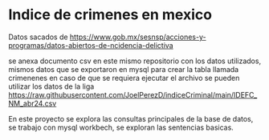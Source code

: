 #  Indice de crimenes en mexico
Datos sacados de  https://www.gob.mx/sesnsp/acciones-y-programas/datos-abiertos-de-ncidencia-delictiva 

se anexa documento csv en este mismo repositorio con los datos utilizados, mismos datos que se exportaron en mysql para crear la tabla llamada crimenenes
en caso de que se requiera ejecutar el archivo se pueden utilizar los datos de la liga https://raw.githubusercontent.com/JoelPerezD/indiceCriminal/main/IDEFC_NM_abr24.csv

En este proyecto se explora las consultas principales de la base de datos, se trabajo con mysql workbech, se exploran las sentencias basicas. 


